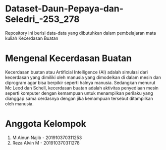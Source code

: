 <p align="center"><a img src="https://www.umm.ac.id/files/image/Logo%20UMM%20Merah.png" width="200"></a><a img src="https://www.nicepng.com/png/full/96-966862_artificial-intelligence-threat-hunting-artificial-intelligence-ai-png.png" width="200"></a></p>

# Dataset-Daun-Pepaya-dan-Seledri_-253_278
Repository ini berisi data-data yang dibutuhkan dalam pembelajaran mata kuliah Kecerdasan Buatan

# Mengenal Kecerdasan Buatan
Kecerdasan buatan atau Artificial Intelligence (AI) adalah simulasi dari kecerdasan yang dimiliki oleh manusia yang dimodelkan di dalam mesin dan diprogram agar bisa berpikir seperti halnya manusia. Sedangkan menurut Mc Leod dan Schell,  kecerdasan buatan adalah aktivitas penyediaan mesin seperti komputer dengan kemampuan untuk menampilkan perilaku yang dianggap sama cerdasnya dengan jika kemampuan tersebut ditampilkan oleh manusia.

# Anggota Kelompok
1. M.Ainun Najib - 201910370311253
2. Reza Alvin M - 201910370311278
